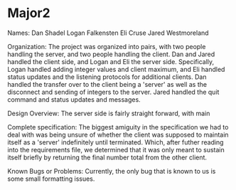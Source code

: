 # Major2
Names: 
Dan Shadel
Logan Falkensten
Eli Cruse
Jared Westmoreland

Organization: The project was organized into pairs, with two people handling the server, and two people handling the client. Dan and Jared handled the client side, and Logan and Eli the server side. 
Specifically, Logan handled adding integer values and client maximum, and Eli handled status updates and the listening protocols for additional clients.
Dan handled the transfer over to the client being a 'server' as well as the disconnect and sending of integers to the server. Jared handled the quit command and status updates and messages. 

Design Overview: The server side is fairly straight forward, with main

Complete specification: The biggest amiguity in the specification we had to deal with was being unsure of whether the client was supposed to maintain itself as a 'server' indefinitely until terminated.
Which, after futher reading into the requirements file, we determined that it was only meant to sustain itself briefly by returning the final number total from the other client. 

Known Bugs or Problems: Currently, the only bug that is known to us is some small formatting issues.
